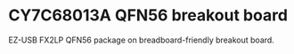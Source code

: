 # CY7C68013A QFN56 breakout board 
EZ-USB FX2LP QFN56 package on breadboard-friendly breakout board.